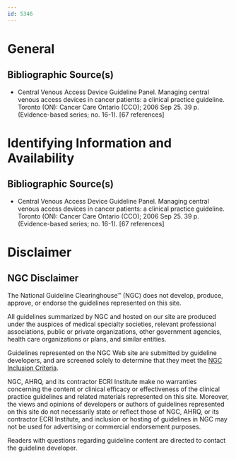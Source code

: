 ```yaml
---
id: 5346
---
```


# General

## Bibliographic Source(s)

- Central Venous Access Device Guideline Panel. Managing central venous access devices in cancer patients: a clinical practice guideline. Toronto (ON): Cancer Care Ontario (CCO); 2006 Sep 25. 39 p. (Evidence-based series; no. 16-1). [67 references]

# Identifying Information and Availability

## Bibliographic Source(s)

- Central Venous Access Device Guideline Panel. Managing central venous access devices in cancer patients: a clinical practice guideline. Toronto (ON): Cancer Care Ontario (CCO); 2006 Sep 25. 39 p. (Evidence-based series; no. 16-1). [67 references]

# Disclaimer

## NGC Disclaimer

The National Guideline Clearinghouse™ (NGC) does not develop, produce, approve, or endorse the guidelines represented on this site.

All guidelines summarized by NGC and hosted on our site are produced under the auspices of medical specialty societies, relevant professional associations, public or private organizations, other government agencies, health care organizations or plans, and similar entities.

Guidelines represented on the NGC Web site are submitted by guideline developers, and are screened solely to determine that they meet the [NGC Inclusion Criteria](/help-and-about/summaries/inclusion-criteria).

NGC, AHRQ, and its contractor ECRI Institute make no warranties concerning the content or clinical efficacy or effectiveness of the clinical practice guidelines and related materials represented on this site. Moreover, the views and opinions of developers or authors of guidelines represented on this site do not necessarily state or reflect those of NGC, AHRQ, or its contractor ECRI Institute, and inclusion or hosting of guidelines in NGC may not be used for advertising or commercial endorsement purposes.

Readers with questions regarding guideline content are directed to contact the guideline developer.

